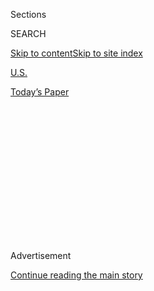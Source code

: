 <div id="app">

<div>

<div>

<div>

<div class="NYTAppHideMasthead css-1q2w90k e1suatyy0">

<div class="section css-ui9rw0 e1suatyy2">

<div class="css-eph4ug er09x8g0">

<div class="css-6n7j50">

</div>

<span class="css-1dv1kvn">Sections</span>

<div class="css-10488qs">

<span class="css-1dv1kvn">SEARCH</span>

</div>

[Skip to content](#site-content)[Skip to site
index](#site-index)

</div>

<div id="masthead-section-label" class="css-1wr3we4 eaxe0e00">

[U.S.](https://www.nytimes3xbfgragh.onion/section/us)

</div>

<div class="css-10698na e1huz5gh0">

</div>

</div>

<div id="masthead-bar-one" class="section hasLinks css-15hmgas e1csuq9d3">

<div class="css-uqyvli e1csuq9d0">

</div>

<div class="css-1uqjmks e1csuq9d1">

</div>

<div class="css-9e9ivx">

[](https://myaccount.nytimes3xbfgragh.onion/auth/login?response_type=cookie&client_id=vi)

</div>

<div class="css-1bvtpon e1csuq9d2">

[Today’s
Paper](https://www.nytimes3xbfgragh.onion/section/todayspaper)

</div>

</div>

</div>

</div>

<div data-aria-hidden="false">

<div id="site-content" data-role="main">

<div>

<div class="css-1aor85t" style="opacity:0.000000001;z-index:-1;visibility:hidden">

<div class="css-1hqnpie">

<div class="css-epjblv">

<span class="css-17xtcya">[U.S.](/section/us)</span><span class="css-x15j1o">|</span><span class="css-fwqvlz">Who
Could Replace Kamala Harris in the
Senate?</span>

</div>

<div class="css-k008qs">

<div class="css-1iwv8en">

<span class="css-18z7m18"></span>

<div>

</div>

</div>

<span class="css-1n6z4y">https://nyti.ms/2XUuVCz</span>

<div class="css-1705lsu">

<div class="css-4xjgmj">

<div class="css-4skfbu" data-role="toolbar" data-aria-label="Social Media Share buttons, Save button, and Comments Panel with current comment count" data-testid="share-tools">

  - 
  - 
  - 
  - 
    
    <div class="css-6n7j50">
    
    </div>

  - 

</div>

</div>

</div>

</div>

</div>

</div>

<div class="css-13pd83m">

</div>

<div id="top-wrapper" class="css-1sy8kpn">

<div id="top-slug" class="css-l9onyx">

Advertisement

</div>

[Continue reading the main
story](#after-top)

<div class="ad top-wrapper" style="text-align:center;height:100%;display:block;min-height:250px">

<div id="top" class="place-ad" data-position="top" data-size-key="top">

</div>

</div>

<div id="after-top">

</div>

</div>

<div>

<div id="sponsor-wrapper" class="css-1hyfx7x">

<div id="sponsor-slug" class="css-19vbshk">

Supported by

</div>

[Continue reading the main
story](#after-sponsor)

<div id="sponsor" class="ad sponsor-wrapper" style="text-align:center;height:100%;display:block">

</div>

<div id="after-sponsor">

</div>

</div>

<div class="css-186x18t">

California Today

</div>

<div class="css-1vkm6nb ehdk2mb0">

# Who Could Replace Kamala Harris in the Senate?

</div>

Wednesday: Senator Kamala Harris is officially Joe Biden’s
vice-presidential pick. Also: The Pac-12 won’t play football in the
fall.

<div class="css-18e8msd">

<div class="css-vp77d3 epjyd6m0">

<div class="css-hus3qt ey68jwv0" data-aria-hidden="true">

[![Jill
Cowan](https://static01.graylady3jvrrxbe.onion/images/2018/12/10/multimedia/author-jill-cowan/author-jill-cowan-thumbLarge.png
"Jill Cowan")](https://www.nytimes3xbfgragh.onion/by/jill-cowan)

</div>

<div class="css-1baulvz">

By [<span class="css-1baulvz last-byline" itemprop="name">Jill
Cowan</span>](https://www.nytimes3xbfgragh.onion/by/jill-cowan)

</div>

</div>

  - 
    
    <div class="css-ld3wwf e16638kd2">
    
    Aug. 12,
    2020
    
    </div>

  - 
    
    <div class="css-4xjgmj">
    
    <div class="css-d8bdto" data-role="toolbar" data-aria-label="Social Media Share buttons, Save button, and Comments Panel with current comment count" data-testid="share-tools">
    
      - 
      - 
      - 
      - 
        
        <div class="css-6n7j50">
        
        </div>
    
      - 
    
    </div>
    
    </div>

</div>

</div>

<div class="section meteredContent css-1r7ky0e" name="articleBody" itemprop="articleBody">

<div class="css-79elbk" data-testid="photoviewer-wrapper">

<div class="css-z3e15g" data-testid="photoviewer-wrapper-hidden">

</div>

<div class="css-1a48zt4 ehw59r15" data-testid="photoviewer-children">

![<span class="css-16f3y1r e13ogyst0" data-aria-hidden="true">Senator
Kamala Harris, flanked by Mayor Libby Schaaf of Oakland, left, and
Representative Barbara Lee, right, at the opening of her presidential
campaign office in Oakland in
September.</span><span class="css-cnj6d5 e1z0qqy90" itemprop="copyrightHolder"><span class="css-1ly73wi e1tej78p0">Credit...</span><span>Jim
Wilson/The New York
Times</span></span>](https://static01.graylady3jvrrxbe.onion/images/2020/08/12/us/12kamalacatoday/merlin_161795355_764ae379-33a7-41b4-8e6a-afb63292e1fa-articleLarge.jpg?quality=75&auto=webp&disable=upscale)

</div>

</div>

<div class="css-1fanzo5 StoryBodyCompanionColumn">

<div class="css-53u6y8">

*Good morning.*

Well, you know what this is going to be about.

[Senator Kamala Harris of California is Joe Biden’s running
mate](https://www.nytimes3xbfgragh.onion/2020/08/11/us/politics/kamala-harris-vp-biden.html).

She is a barrier-breaking candidate for a lot of reasons — not least
among them: She is the first Black woman and the first Asian-American
woman to be a major party’s vice-presidential nominee. She is also, [as
we mentioned last
week](https://www.nytimes3xbfgragh.onion/2020/08/04/us/biden-vp-karen-bass-kamala-harris.html),
the first Californian on a major national ticket in a long time — and
the most recent ones have been Republicans, not Democrats.

The announcement has already set off wild speculation about whom [Gov.
Gavin Newsom will
tap](https://calmatters.org/politics/2020/08/kamala-harris-replacement-newsom-california-senate/)
to replace her (more on that in a minute).

What else does this portend for [Californians and
California](https://www.nytimes3xbfgragh.onion/2020/08/11/us/politics/harris-biden-geography-balance.html)
politics? My fellow Los Angeles-based colleagues [Adam
Nagourney](https://www.nytimes3xbfgragh.onion/by/adam-nagourney) and
[Jennifer Medina](https://www.nytimes3xbfgragh.onion/by/jennifer-medina)
took a minute to weigh in:

**This is a big pick for California, but Mr. Biden winning California
has never been much of a question. How much do you think Ms. Harris’s
status as a Californian will factor into the campaign going forward?**

</div>

</div>

<div class="css-1fanzo5 StoryBodyCompanionColumn">

<div class="css-53u6y8">

**Adam:** We think that [geography is not a big deal in veep
choices](https://www.nytimes3xbfgragh.onion/2020/08/11/us/politics/harris-biden-geography-balance.html)
any more. If there was ever any doubt about that, it probably ended with
this selection. She won’t deliver California, because if there’s any
state Biden doesn’t have to worry about, this is it. Gender and race
have trumped (forgive the word\!) geography in these selections. The
last time it mattered was probably John F. Kennedy picking Lyndon Baines
Johnson in 1960.

**Jennifer:** ** California partisans seemed thrilled to have one of
their own on the ticket, perhaps because so many are used to the state
being effectively irrelevant in presidential politics. The Trump
campaign will undoubtedly try to paint her as an extreme liberal from
California, as the president did during a news conference from the White
House Tuesday. But in California, much of the criticism aimed at Ms.
Harris has been from progressives [who say that she is not liberal
enough](https://www.nytimes3xbfgragh.onion/2019/02/11/us/kamala-harris-progressive-prosecutor.html).

*\[Read their full story about how* [*geography has taken a back
seat*](https://www.nytimes3xbfgragh.onion/2020/08/11/us/politics/harris-biden-geography-balance.html)
*to other parts of identity.\]*

**What does Ms. Harris’s selection over[Representative Karen
Bass](https://www.nytimes3xbfgragh.onion/2020/08/04/us/politics/karen-bass-vice-president-biden.html),
in particular, tell you about whom Mr. Biden hopes to appeal to? (Not to
oversimplify, but Ms. Harris has a** **[law enforcement
background](https://www.nytimes3xbfgragh.onion/2020/08/09/us/politics/kamala-harris-policing.html?action=click&module=RelatedLinks&pgtype=Article),
whereas,** **[as you reported in your
profile](https://www.nytimes3xbfgragh.onion/2020/08/04/us/politics/karen-bass-vice-president-biden.html),
Ms. Bass has deep credentials as a community organizer.)**

**Adam:** Ms. Bass was a higher-risk choice, as became clear as more of
her record came out. She came up as a community activist, and had ties
to the left that Mr. Trump would have seized on.

**Jennifer:** Ms. Harris has been popular among suburban and
college-educated women — her selection shows that the Biden campaign is
focusing on appealing to moderates, rather than the more liberal wing of
the party who pushed for Ms. Bass in the final weeks of the selection
process.

</div>

</div>

<div class="css-1fanzo5 StoryBodyCompanionColumn">

<div class="css-53u6y8">

**[As we’ve
reported](https://www.nytimes3xbfgragh.onion/2020/08/04/us/biden-vp-karen-bass-kamala-harris.html),
this is going to set off a major game of musical chairs in California
politics. If you had to bet, who’s going to replace her in the Senate?**

**Adam:** I avoid the prediction business\! But we’re hearing Ms. Bass
for Senate. Here’s a conspiracy theory for you: Mr. Newsom picks Mayor
Eric Garcetti, just to make absolutely sure Mr. Garcetti doesn’t think
of primary-ing him in a few years.

**Jennifer:** ** Also never predict\! But within minutes of the
announcement, I had texts from politicos around the state throwing out
names that included Ms. Bass, Mr. Garcetti, as well as State Senator
Maria Elena Durazo, former Senate majority leader Kevin de Leon and
Attorney General Xavier Becerra (who was appointed by then-Gov. Jerry
Brown after Ms. Harris won her Senate seat). Needless to say, there will
be a lot of jockeying in the coming months.

**If they win, who else do you think will be tapped for positions in the
administration?**

**Jennifer:** See above on predictions\!

**What are your biggest questions going forward about how this will
affect California politics?**

**Jennifer:** One thing I will watch for: Which California leaders spend
time on the (virtual) campaign trail stumping for the Biden-Harris
ticket. That might — might\! — give us a clue to the answers of your
questions about the future too. (And as any California booster will
remind us: California is where America’s future happens first.)

**Read
more:**

</div>

</div>

<div class="css-79elbk" data-testid="photoviewer-wrapper">

<div class="css-z3e15g" data-testid="photoviewer-wrapper-hidden">

</div>

<div class="css-1a48zt4 ehw59r15" data-testid="photoviewer-children">

<div class="css-1xdhyk6 erfvjey0">

<span class="css-1ly73wi e1tej78p0">Image</span>

<div class="css-zjzyr8">

<div data-testid="lazyimage-container" style="height:257.77777777777777px">

</div>

</div>

</div>

<span class="css-16f3y1r e13ogyst0" data-aria-hidden="true">Kamala
Harris’s campaign headquarters in Oakland on Dec.
3. </span><span class="css-cnj6d5 e1z0qqy90" itemprop="copyrightHolder"><span class="css-1ly73wi e1tej78p0">Credit...</span><span>Jim
Wilson/The New York Times</span></span>

</div>

</div>

<div class="css-1fanzo5 StoryBodyCompanionColumn">

<div class="css-53u6y8">

  - Here’s where Ms. Harris **stands on the issues**. \[[The New York
    Times](https://www.nytimes3xbfgragh.onion/2020/08/11/us/politics/kamala-harris-issues-policy-positions.html)\]

  - In an analysis, my colleagues write that Ms. Harris is **both an
    energizing and a safe choice.** \[[The New York
    Times](https://www.nytimes3xbfgragh.onion/2020/08/11/us/politics/kamala-harris-joe-biden-running-mate.html)\]

  - **Donald Trump is among the high-dollar donors** who fueled Ms.
    Harris’s rise in California. \[[The Sacramento
    Bee](https://www.sacbee.com/news/politics-government/capitol-alert/article226975319.html)\]

  - Mayor Libby Schaaf of Oakland tweeted she’s **“hella proud.”**
    \[[Libby
    Schaaf](https://twitter.com/LibbySchaaf/status/1293290829272866816)\]

  - “Ruh-Roh.” **Maya Rudolph’s portrayal of Ms. Harris on “Saturday
    Night Live” earned the actress an Emmy nomination.** She happened to
    be recording a panel when someone told her the news.
    \[[Entertainment
    Weekly](https://ew.com/tv/exclusive-maya-rudolph-reacts-to-kamala-harris-vp-pick/)\]

**Refresh your memory with these deeper dives:**

  - Ms. Harris has tried to **pitch herself as a progressive
    prosecutor.** Her record has drawn criticism — but she’s said it’s
    possible to reform the criminal justice system from within. \[[The
    New York
    Times](https://www.nytimes3xbfgragh.onion/2019/02/11/us/kamala-harris-progressive-prosecutor.html)\]

  - **San Francisco is the closest thing the West Coast has to an East
    Coast enclave** packed full of political giants. That’s where Ms.
    Harris came up. \[[The Los Angeles
    Times](https://www.latimes.com/local/politics/la-me-pol-california-politics-20150125-story.html)\]

  - Explore how and when **Ms. Harris has voted in Congress with this
    tracker.**
    \[[ProPublica](https://projects.propublica.org/represent/members/H001075-kamala-harris?m)\]

*(This article is part of the* [*California
Today*](https://www.nytimes3xbfgragh.onion/column/california-today)
*newsletter.* [*Sign
up*](https://www.nytimes3xbfgragh.onion/newsletters/california-today)
*to get it by
email.)*

-----

</div>

</div>

<div class="css-1fanzo5 StoryBodyCompanionColumn">

<div class="css-53u6y8">

## Here’s what else to know today

</div>

</div>

<div class="css-79elbk" data-testid="photoviewer-wrapper">

<div class="css-z3e15g" data-testid="photoviewer-wrapper-hidden">

</div>

<div class="css-1a48zt4 ehw59r15" data-testid="photoviewer-children">

<div class="css-1xdhyk6 erfvjey0">

<span class="css-1ly73wi e1tej78p0">Image</span>

<div class="css-zjzyr8">

<div data-testid="lazyimage-container" style="height:257.77777777777777px">

</div>

</div>

</div>

<span class="css-16f3y1r e13ogyst0" data-aria-hidden="true">A senior
living facility that was destroyed by the Camp Fire in 2018 in
Paradise.</span><span class="css-cnj6d5 e1z0qqy90" itemprop="copyrightHolder"><span class="css-1ly73wi e1tej78p0">Credit...</span><span>Justin
Sullivan/Getty Images</span></span>

</div>

</div>

<div class="css-1fanzo5 StoryBodyCompanionColumn">

<div class="css-53u6y8">

  - **Wildfires endanger older Californians.** And it’s getting worse.
    \[[KQED](https://data.kqed.org/olderandoverlooked/index.html)\]

  - **Efforts to defund the Los Angeles Police Department** have gone
    further this year than ever before. But even so, at this rate, it
    would take decades to get where civil rights activists hope to go.
    \[[The Los Angeles
    Times](https://www.latimes.com/california/story/2020-08-11/defund-lapd-la-budget-spending-priorities)\]

  - **Los Angeles County sheriff’s deputies in Santa Clarita pulled guns
    on Black teenagers** whom they’d been called to protect when
    witnesses said a man with a knife started attacking them. The city
    of Santa Clarita is calling for an investigation.
    \[[ABC 7](https://abc7.com/santa-clarita-arrest-teens-sheriffs-deputies-draw-guns/6364515/)\]

  - **A judge ruled that Uber and Lyft drivers are employees**, rather
    than independent contractors. It’s the latest in the long-running
    fight over the [state’s landmark gig worker
    law](https://www.nytimes3xbfgragh.onion/2019/09/11/technology/california-gig-economy-bill.html).
    \[[The Associated
    Press](https://www.nytimes3xbfgragh.onion/aponline/2020/08/10/business/bc-us-california-ride-hailing-lawsuit.html)\]

  - Another big, but anticipated announcement on Tuesday: **The Pac-12
    and Big Ten,** two of the nation’s wealthiest and most powerful
    football conferences, said they wouldn’t play this fall. \[[The New
    York
    Times](https://www.nytimes3xbfgragh.onion/2020/08/11/sports/ncaafootball/big-ten-postpones-football-season.html?action=click&module=Top%20Stories&pgtype=Homepage)\]

## And Finally …

</div>

</div>

<div class="css-79elbk" data-testid="photoviewer-wrapper">

<div class="css-z3e15g" data-testid="photoviewer-wrapper-hidden">

</div>

<div class="css-1a48zt4 ehw59r15" data-testid="photoviewer-children">

<div class="css-1xdhyk6 erfvjey0">

<span class="css-1ly73wi e1tej78p0">Image</span>

<div class="css-zjzyr8">

<div data-testid="lazyimage-container" style="height:258.4222222222222px">

</div>

</div>

</div>

<span class="css-16f3y1r e13ogyst0" data-aria-hidden="true">A meteor
visible during a Perseid meteor shower in Spruce Knob,
W.Va.</span><span class="css-cnj6d5 e1z0qqy90" itemprop="copyrightHolder"><span class="css-1ly73wi e1tej78p0">Credit...</span><span>Bill
Ingalls/NASA</span></span>

</div>

</div>

<div class="css-1fanzo5 StoryBodyCompanionColumn">

<div class="css-53u6y8">

Last night, but also tonight and through Aug. 26, if you go someplace
dark and open, away from city lights and traffic, you may be able to
catch a glimpse of a [Perseid meteor
shower.](https://www.nytimes3xbfgragh.onion/2020/08/11/science/perseid-meteor-shower.html?)

During the display’s peak, between 160 and 200 meteors will streak
through Earth’s atmosphere every hour.

There’s something soothing about the idea of gazing into the heavens and
thinking about the rest of the universe.

And California is blessed with lots of beautiful places below a dark
sky, like in Sonoma County, where [The Press Democrat made this
guide](https://www.pressdemocrat.com/article/news/how-to-watch-the-perseid-meteor-shower-2020/).

So if you miss this one, you can get reminders for other [celestial
events with our
calendar](https://www.nytimes3xbfgragh.onion/interactive/2020/science/2020-astronomy-space-calendar.html).

-----

*California Today goes live at 6:30 a.m. Pacific time weekdays. Tell us
what you want to see:*
[*CAtoday@NYTimes.com*](mailto:CAtoday@NYTimes.com)*. Were you forwarded
this email?* [*Sign up for California Today
here*](https://www.nytimes3xbfgragh.onion/newsletters/california-today?module=inline)
*and* [*read every edition online
here*](https://www.nytimes3xbfgragh.onion/column/california-today)*.*

*Jill Cowan grew up in Orange County, went to school at U.C. Berkeley
and has reported all over the state, including the Bay Area, Bakersfield
and Los Angeles — but she always wants to see more. Follow along here or
on* [*Twitter*](https://twitter.com/JillCowan)*.*

*California Today is edited by Julie Bloom, who grew up in Los Angeles
and graduated from U.C. Berkeley.*

</div>

</div>

</div>

<div>

</div>

<div>

</div>

<div>

</div>

<div>

<div id="bottom-wrapper" class="css-1ede5it">

<div id="bottom-slug" class="css-l9onyx">

Advertisement

</div>

[Continue reading the main
story](#after-bottom)

<div id="bottom" class="ad bottom-wrapper" style="text-align:center;height:100%;display:block;min-height:90px">

</div>

<div id="after-bottom">

</div>

</div>

</div>

</div>

</div>

## Site Index

<div>

</div>

## Site Information Navigation

  - [© <span>2020</span> <span>The New York Times
    Company</span>](https://help.nytimes3xbfgragh.onion/hc/en-us/articles/115014792127-Copyright-notice)

<!-- end list -->

  - [NYTCo](https://www.nytco.com/)
  - [Contact
    Us](https://help.nytimes3xbfgragh.onion/hc/en-us/articles/115015385887-Contact-Us)
  - [Work with us](https://www.nytco.com/careers/)
  - [Advertise](https://nytmediakit.com/)
  - [T Brand Studio](http://www.tbrandstudio.com/)
  - [Your Ad
    Choices](https://www.nytimes3xbfgragh.onion/privacy/cookie-policy#how-do-i-manage-trackers)
  - [Privacy](https://www.nytimes3xbfgragh.onion/privacy)
  - [Terms of
    Service](https://help.nytimes3xbfgragh.onion/hc/en-us/articles/115014893428-Terms-of-service)
  - [Terms of
    Sale](https://help.nytimes3xbfgragh.onion/hc/en-us/articles/115014893968-Terms-of-sale)
  - [Site
    Map](https://spiderbites.nytimes3xbfgragh.onion)
  - [Help](https://help.nytimes3xbfgragh.onion/hc/en-us)
  - [Subscriptions](https://www.nytimes3xbfgragh.onion/subscription?campaignId=37WXW)

</div>

</div>

</div>

</div>
